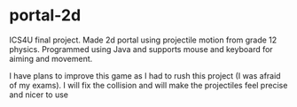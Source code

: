 # portal-2d
ICS4U final project. Made 2d portal using projectile motion from grade 12 physics. Programmed using Java and supports mouse and keyboard for aiming and movement.

I have plans to improve this game as I had to rush this project (I was afraid of my exams). I will fix the collision and will make the projectiles feel precise and nicer to use
